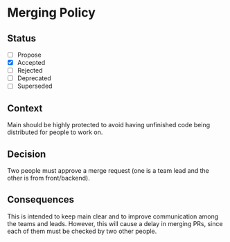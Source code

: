 
# Merging Policy

## Status

- [ ] Propose
- [X] Accepted
- [ ] Rejected
- [ ] Deprecated
- [ ] Superseded

## Context

Main should be highly protected to avoid having unfinished code being distributed for people to work on.

## Decision

Two people must approve a merge request (one is a team lead and the other is from front/backend).

## Consequences

This is intended to keep main clear and to improve communication among the teams and leads. However, this will cause a delay in merging PRs, since each of them must be checked by two other people.  
